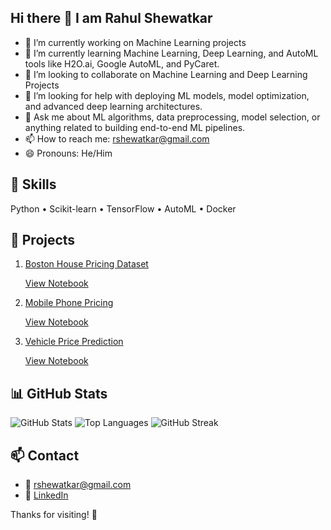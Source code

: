 ## Hi there 👋 I am Rahul Shewatkar





- 🔭 I’m currently working on Machine Learning projects 
- 🌱 I’m currently learning Machine Learning, Deep Learning, and AutoML tools like H2O.ai, Google AutoML, and PyCaret.
- 👯 I’m looking to collaborate on Machine Learning and Deep Learning Projects 
- 🤔 I’m looking for help with deploying ML models, model optimization, and advanced deep learning architectures.
- 💬 Ask me about ML algorithms, data preprocessing, model selection, or anything related to building end-to-end ML pipelines.
- 📫 How to reach me: rshewatkar@gmail.com
- 😄 Pronouns: He/Him


## 🧠 Skills
Python • Scikit-learn • TensorFlow  • AutoML • Docker 

## 🚀 Projects
1. [Boston House Pricing Dataset](Boston%20House%20Pricing%20Dataset)

      [View Notebook](Boston%20House%20Pricing%20Dataset/House_price_prediction.ipynb)

2. [Mobile Phone Pricing](Mobile%20Phone%20Pricing/)

     [View Notebook](Mobile%20Phone%20Pricing/Mobile_Phone_Pricing.ipynb)

3. [Vehicle Price Prediction](Vehicle%20Price%20Prediction/)

      [View Notebook](Vehicle%20Price%20Prediction/Vehical_price.ipynb)

## 📊 GitHub Stats

![GitHub Stats](https://github-readme-stats.vercel.app/api?username=rshewatkar&show_icons=true&bg_color=000000&text_color=ffffff&icon_color=00ffff&title_color=ff6600_)
![Top Languages](https://github-readme-stats.vercel.app/api/top-langs/?username=rshewatkar&layout=compact&bg_color=000000&text_color=ffffff&title_color=ff6600)
![GitHub Streak](https://github-readme-streak-stats.herokuapp.com/?user=rshewatkar&background=000000&currStreakLabel=ffffff&fire=ff6600&ring=ff6600&sideNums=ffffff&sideLabels=ffffff)

## 📫 Contact
- 📧 rshewatkar@gmail.com
- 💼 [LinkedIn](https://linkedin.com/in/rshewatkar)

Thanks for visiting! 🙌  


